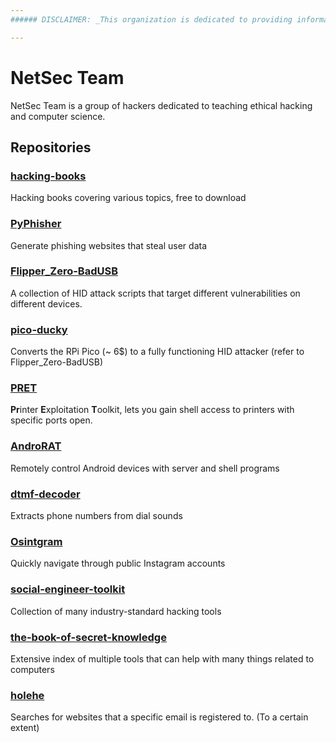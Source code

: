 ```yaml
---
###### DISCLAIMER: _This organization is dedicated to providing information and resources related to hacking, including tools and techniques that may be used for security testing and research purposes only. It is important to note that the tools and techniques discussed on this organization can be used for illegal activities and therefore, should only be used ethically and with the explicit permission of the target system owner. We do not condone any illegal activities and will not be held responsible for any misuse of the information provided on this organization. We strongly advise that you use your knowledge and skills for lawful purposes only and abide by all applicable laws and regulations. By accessing and using this organization, you agree to be bound by these terms and conditions._

---
```

# NetSec Team
NetSec Team is a group of hackers dedicated to teaching ethical hacking and computer science.

## Repositories
### [hacking-books](https://github.com/NetSecTeam/hacking-books)
Hacking books covering various topics, free to download

### [PyPhisher](https://github.com/NetSecTeam/PyPhisher)
Generate phishing websites that steal user data

### [Flipper_Zero-BadUSB](https://github.com/NetSecTeam/Flipper_Zero-BadUsb)
A collection of HID attack scripts that target different vulnerabilities on different devices.

### [pico-ducky](https://github.com/NetSecTeam/pico-ducky)
Converts the RPi Pico (~ 6$) to a fully functioning HID attacker (refer to Flipper_Zero-BadUSB)

### [PRET](https://github.com/NetSecTeam/PRET)
**Pr**inter **E**xploitation **T**oolkit, lets you gain shell access to printers with specific ports open.

### [AndroRAT](https://github.com/NetSecTeam/AndroRAT)
Remotely control Android devices with server and shell programs

### [dtmf-decoder](https://github.com/NetSecTeam/dtmf-decoder)
Extracts phone numbers from dial sounds

### [Osintgram](https://github.com/NetSecTeam/Osintgram)
Quickly navigate through public Instagram accounts

### [social-engineer-toolkit](https://github.com/NetSecTeam/social-engineer-toolkit)
Collection of many industry-standard hacking tools

### [the-book-of-secret-knowledge](https://github.com/raidOffensiveTechnology/the-book-of-secret-knowledge)
Extensive index of multiple tools that can help with many things related to computers

### [holehe](https://github.com/raidOffensiveTechnology/holehe)
Searches for websites that a specific email is registered to. (To a certain extent)
